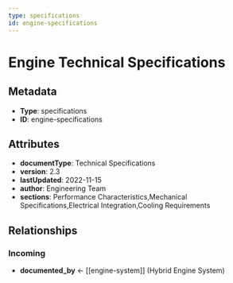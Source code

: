 ```yaml
---
type: specifications
id: engine-specifications
---
```


# Engine Technical Specifications

## Metadata

- **Type**: specifications
- **ID**: engine-specifications

## Attributes

- **documentType**: Technical Specifications
- **version**: 2.3
- **lastUpdated**: 2022-11-15
- **author**: Engineering Team
- **sections**: Performance Characteristics,Mechanical Specifications,Electrical Integration,Cooling Requirements

## Relationships

### Incoming

- **documented_by** ← [[engine-system]] (Hybrid Engine System)

